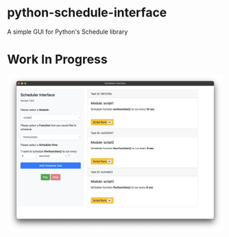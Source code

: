 # python-schedule-interface
A simple GUI for Python's Schedule library

# Work In Progress

![first version screenshot](/git_assets/v1_screenshot3.png)